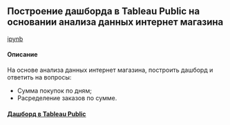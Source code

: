 ## Построение дашборда в Tableau Public на основании анализа данных интернет магазина    
[ipynb](https://github.com/moseevaevgeniya/BI-systems/blob/8658b3f71c7d4b1907ad7f03729ddc761523a0bb/4.Case%20Tableau%20Public/e_commerce%20(1).ipynb)  

#### Описание    
На основе  анализа данных интернет магазина, построить дашборд и ответить на вопросы:  
- Сумма покупок по дням;  
- Расределение заказов по сумме.  

#### [Дашборд в Tableau Public](https://public.tableau.com/authoring/ecommerce_16617067557750/Dashboard1#1)
